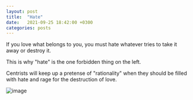```yaml
---
layout: post
title:  "Hate"
date:   2021-09-25 18:42:00 +0300
categories: posts
---
```


If you love what belongs to you, you must hate whatever tries to take it away or destroy it. 


This is why "hate" is the one forbidden thing on the left.


Centrists will keep up a pretense of "rationality" when they should be filled with hate and rage for the destruction of love.


![image](https://user-images.githubusercontent.com/81246115/134772674-256dcde8-86a9-4b0d-b6ba-c60e754c7287.png)
